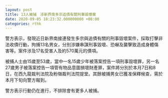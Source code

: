 ```yaml
---
layout: post
title: 13人被捕　涉新界南多宗追債有關刑事毀壞案
date: 2020-09-05 18:23:32.000000000 +08:00
categories: rthk
---
```


警方表示，發現近日新界南接連發生多宗與追債有關的刑事毀壞案件，採取打擊非法收債行動，拘捕13名男女，分別涉嫌串謀刑事毀壞、恐嚇及襲擊致造成身體傷害等。案件涉及17名受害人及約570萬元的債項。

被捕人士由15歲至53歲，當中一名15歲少年被落案控告一項刑事毀壞罪，另一名27歲男子被落案控告一項管有物品意圖損壞財產罪，案件將分別於本月7日和8日，在西九龍裁判法院及粉嶺裁判法院提堂。其餘被捕男女已獲准保釋候查，需於本月下旬向警方報到。

警方表示行動仍在進行，不排除會有更多人被捕。
